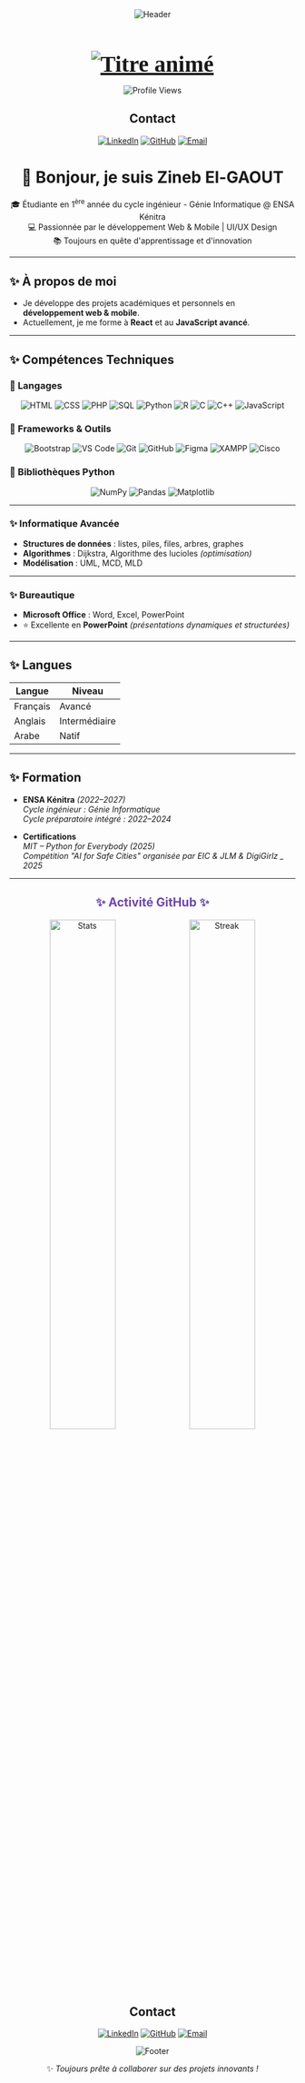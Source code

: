 <!-- En-tête avec animation de vagues et texte stylisé -->
<div align="center">
  <img src="https://capsule-render.vercel.app/api?type=waving&color=gradient&height=150&section=header&text=Zineb+EL-GAOUT&fontSize=50&fontColor=ffffff&animation=fadeIn" alt="Header" />
</div>
<div align="center">
  <h1 align="center" style="font-family: 'Times New Roman'; color: #6e48aa; font-size: 2.5rem; margin-bottom: 10px;">
    <a href="https://git.io/typing-svg">
      <img src="https://readme-typing-svg.demolab.com?font=Arial+Black&size=32&duration=3000&pause=1000&color=6E48AA&center=true&width=500&lines=Ing%C3%A9nieure+Informatique;D%C3%A9veloppeuse+Full-Stack" alt="Titre animé" />
    </a>
  </h1>
</div>
<!-- Badges animés -->
<div align="center">
  
![Profile Views](https://komarev.com/ghpvc/?username=votreusername&color=9D50BB&style=flat-square)
</div>

<div align="center">

## Contact

[![LinkedIn](https://img.shields.io/badge/-LinkedIn-0077B5?style=flat&logo=linkedin&logoColor=white)](https://www.linkedin.com/in/zineb-el-gaout-4086a432a/)
[![GitHub](https://img.shields.io/badge/-GitHub-181717?style=flat&logo=github&logoColor=white)](https://github.com/zineb-elgaout?tab=repositories)
[![Email](https://img.shields.io/badge/-Email-D14836?style=flat&logo=gmail&logoColor=white)](mailto:elgaoutzineb3@gmail.com)

</div>

<h1 align="center">👋 Bonjour, je suis Zineb El-GAOUT</h1>

<p align="center">
🎓 Étudiante en 1<sup>ère</sup> année du cycle ingénieur - Génie Informatique @ ENSA Kénitra<br>
💻 Passionnée par le développement Web & Mobile | UI/UX Design<br>
📚 Toujours en quête d'apprentissage et d'innovation
</p>

---

## ✨ À propos de moi

-  Je développe des projets académiques et personnels en **développement web & mobile**.
-  Actuellement, je me forme à **React** et au **JavaScript avancé**.

---

## ✨ Compétences Techniques

### 🔹 Langages

<div align="center">
  
![HTML](https://img.shields.io/badge/HTML-E34F26?style=for-the-badge&logo=html5&logoColor=white)
![CSS](https://img.shields.io/badge/CSS-1572B6?style=for-the-badge&logo=css3&logoColor=white)
![PHP](https://img.shields.io/badge/PHP-777BB4?style=for-the-badge&logo=php&logoColor=white)
![SQL](https://img.shields.io/badge/SQL-4479A1?style=for-the-badge&logo=mysql&logoColor=white)
![Python](https://img.shields.io/badge/Python-3776AB?style=for-the-badge&logo=python&logoColor=white)
![R](https://img.shields.io/badge/R-276DC3?style=for-the-badge&logo=r&logoColor=white)
![C](https://img.shields.io/badge/C-00599C?style=for-the-badge&logo=c&logoColor=white)
![C++](https://img.shields.io/badge/C++-00599C?style=for-the-badge&logo=c%2B%2B&logoColor=white)
![JavaScript](https://img.shields.io/badge/JavaScript-F7DF1E?style=for-the-badge&logo=javascript&logoColor=black)

</div>

### 🔹 Frameworks & Outils

<div align="center">

![Bootstrap](https://img.shields.io/badge/Bootstrap-7952B3?style=for-the-badge&logo=bootstrap&logoColor=white)
![VS Code](https://img.shields.io/badge/VS%20Code-007ACC?style=for-the-badge&logo=visual-studio-code&logoColor=white)
![Git](https://img.shields.io/badge/Git-F05032?style=for-the-badge&logo=git&logoColor=white)
![GitHub](https://img.shields.io/badge/GitHub-181717?style=for-the-badge&logo=github&logoColor=white)
![Figma](https://img.shields.io/badge/Figma-F24E1E?style=for-the-badge&logo=figma&logoColor=white)
![XAMPP](https://img.shields.io/badge/XAMPP-FB7A24?style=for-the-badge&logo=xampp&logoColor=white)
![Cisco](https://img.shields.io/badge/Cisco-1BA0D7?style=for-the-badge&logo=cisco&logoColor=white)

</div>

### 🔹 Bibliothèques Python

<div align="center">

![NumPy](https://img.shields.io/badge/NumPy-013243?style=for-the-badge&logo=numpy&logoColor=white)
![Pandas](https://img.shields.io/badge/Pandas-150458?style=for-the-badge&logo=pandas&logoColor=white)
![Matplotlib](https://img.shields.io/badge/Matplotlib-11557C?style=for-the-badge&logo=plotly&logoColor=white)

</div>

---

### ✨ Informatique Avancée

- **Structures de données** : listes, piles, files, arbres, graphes  
- **Algorithmes** : Dijkstra, Algorithme des lucioles *(optimisation)*
- **Modélisation** : UML, MCD, MLD

---

### ✨ Bureautique

- **Microsoft Office** : Word, Excel, PowerPoint  
- ⭐ Excellente en **PowerPoint** *(présentations dynamiques et structurées)*

---

## ✨ Langues

| Langue    | Niveau        |
|-----------|---------------|
|  Français | Avancé        |
|  Anglais  | Intermédiaire |
|  Arabe    | Natif         |

---


## ✨ Formation

-  **ENSA Kénitra** *(2022–2027)*  
  *Cycle ingénieur : Génie Informatique*  
  *Cycle préparatoire intégré : 2022–2024*

-  **Certifications**<br>
  *MIT – Python for Everybody (2025)*<br>
  *Compétition "AI for Safe Cities" organisée par EIC & JLM & DigiGirlz _ 2025*
---

<!-- Statistiques GitHub animées -->
<h2 align="center" style="color: #6E48AA;">✨ Activité GitHub ✨</h2>

<div align="center">
  <img src="https://github-readme-stats.vercel.app/api?username=zineb-elgaout&show_icons=true&theme=radical&hide_border=true" alt="Stats" width="48%"/>
  <img src="https://github-readme-streak-stats.herokuapp.com/?user=zineb-elgaout&theme=radical&hide_border=true" alt="Streak" width="48%"/>
</div>

<!-- Footer animé -->
<div align="center" style="margin-top: 40px;">
  <div align="center">

##  Contact

[![LinkedIn](https://img.shields.io/badge/-LinkedIn-0077B5?style=flat&logo=linkedin&logoColor=white)](https://www.linkedin.com/in/zineb-el-gaout-4086a432a/)
[![GitHub](https://img.shields.io/badge/-GitHub-181717?style=flat&logo=github&logoColor=white)](https://github.com/zineb-elgaout?tab=repositories)
[![Email](https://img.shields.io/badge/-Email-D14836?style=flat&logo=gmail&logoColor=white)](mailto:elgaoutzineb3@gmail.com)

</div>
  <img src="https://capsule-render.vercel.app/api?type=waving&color=gradient&height=120&section=footer" alt="Footer" />
</div>

<div align="center">

✨ *Toujours prête à collaborer sur des projets innovants !*
</div>
